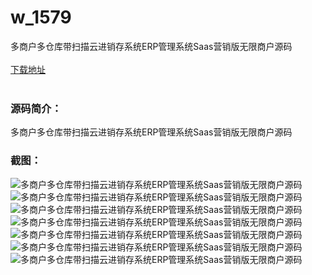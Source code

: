 # w_1579
多商户多仓库带扫描云进销存系统ERP管理系统Saas营销版无限商户源码
<br/></br>
[下载地址](https://www.uuid2.com/1579.html "下载地址")
<br/></br>
<h3>源码简介：</h3>
<p>多商户多仓库带扫描云进销存系统ERP管理系统Saas营销版无限商户源码<p>
<h3>截图：</h3>
<img src="https://www.uuid2.com/wp-content/uploads/img/202109/3c6205e460.png" alt="多商户多仓库带扫描云进销存系统ERP管理系统Saas营销版无限商户源码"><img src="https://www.uuid2.com/wp-content/uploads/img/202109/9cc1a9a106.png" alt="多商户多仓库带扫描云进销存系统ERP管理系统Saas营销版无限商户源码"><img src="https://www.uuid2.com/wp-content/uploads/img/202109/9cc1a9a179.gif" alt="多商户多仓库带扫描云进销存系统ERP管理系统Saas营销版无限商户源码"><img src="https://www.uuid2.com/wp-content/uploads/img/202109/dbabc99411.png" alt="多商户多仓库带扫描云进销存系统ERP管理系统Saas营销版无限商户源码"><img src="https://www.uuid2.com/wp-content/uploads/img/202109/fff6e5c698.jpg" alt="多商户多仓库带扫描云进销存系统ERP管理系统Saas营销版无限商户源码"><img src="https://www.uuid2.com/wp-content/uploads/img/202109/fff6e5c368.jpg" alt="多商户多仓库带扫描云进销存系统ERP管理系统Saas营销版无限商户源码"><img src="https://www.uuid2.com/wp-content/uploads/img/202109/e950a4b941.jpg" alt="多商户多仓库带扫描云进销存系统ERP管理系统Saas营销版无限商户源码">
